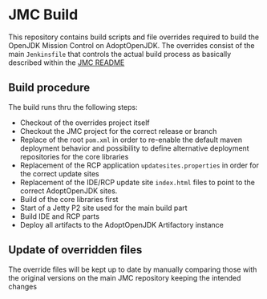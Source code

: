 # JMC Build
This repository contains build scripts and file overrides required to build
the OpenJDK Mission Control on AdoptOpenJDK. The overrides consist of the main
`Jenkinsfile` that controls the actual build process as basically described within
the [JMC README](https://github.com/openjdk/jmc/blob/master/README.md)

## Build procedure
The build runs thru the following steps:

- Checkout of the overrides project itself
- Checkout the JMC project for the correct release or branch
- Replace of the root `pom.xml` in order to re-enable the default maven deployment 
  behavior and possibility to define alternative deployment repositories for the core
  libraries
- Replacement of the RCP application `updatesites.properties` in order for the correct
  update sites
- Replacement of the IDE/RCP update site `index.html` files to point to the correct
  AdoptOpenJDK sites.
- Build of the core libraries first
- Start of a Jetty P2 site used for the main build part
- Build IDE and RCP parts
- Deploy all artifacts to the AdoptOpenJDK Artifactory instance
 
## Update of overridden files
The override files will be kept up to date by manually comparing those with the original
versions on the main JMC repository keeping the intended changes
